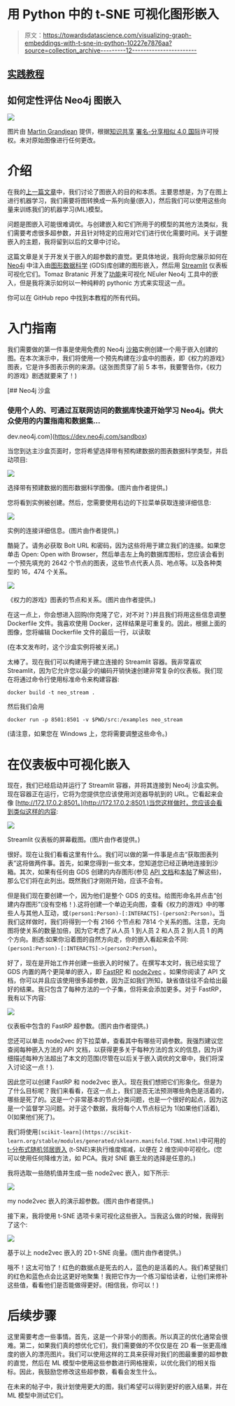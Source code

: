 # 用 Python 中的 t-SNE 可视化图形嵌入

> 原文：<https://towardsdatascience.com/visualizing-graph-embeddings-with-t-sne-in-python-10227e7876aa?source=collection_archive---------12----------------------->

## [实践教程](https://towardsdatascience.com/tagged/hands-on-tutorials)

## 如何定性评估 Neo4j 图嵌入

![](img/70119eb37d0ac5f910a28583ecd39181.png)

图片由 [Martin Grandjean](https://commons.wikimedia.org/wiki/User:SlvrKy) 提供，根据[知识共享](https://en.wikipedia.org/wiki/en:Creative_Commons) [署名-分享相似 4.0 国际](https://creativecommons.org/licenses/by-sa/4.0/deed.en)许可授权。未对原始图像进行任何更改。

# 介绍

在我的[上一篇文章](https://dev.neo4j.com/intro_graph_emb_tds)中，我们讨论了图嵌入的目的和本质。主要思想是，为了在图上进行机器学习，我们需要将图转换成一系列向量(嵌入)，然后我们可以使用这些向量来训练我们的机器学习(ML)模型。

问题是图嵌入可能很难调优。与创建嵌入和它们所用于的模型的其他方法类似，我们需要考虑很多超参数，并且针对特定的应用对它们进行优化需要时间。关于调整嵌入的主题，我将留到以后的文章中讨论。

这篇文章是关于开发关于嵌入的超参数的直觉。更具体地说，我将向您展示如何在 [Neo4j](https://dev.neo4j.com/neo4j) 中注入由[图形数据科学](https://dev.neo4j.com/graph_data_science) (GDS)库创建的图形嵌入，然后用 [Streamlit](https://streamlit.io) 仪表板可视化它们。Tomaz Bratanic 开发了[功能](https://dev.neo4j.com/nneuler_embeddings)来可视化 NEuler Neo4j 工具中的嵌入，但是我将演示如何以一种纯粹的 pythonic 方式来实现这一点。

你可以在 GitHub repo 中找到本教程的所有代码。

# 入门指南

我们需要做的第一件事是使用免费的 Neo4j [沙箱](https://dev.neo4j.com/sandbox)实例创建一个用于嵌入创建的图。在本次演示中，我们将使用一个预先构建在沙盒中的图表，即《权力的游戏》图表，它是许多图表示例的来源。(这张图贯穿了前 5 本书，我要警告你，《权力的游戏》剧透就要来了！)

[](https://dev.neo4j.com/sandbox) [## Neo4j 沙盒

### 使用个人的、可通过互联网访问的数据库快速开始学习 Neo4j。供大众使用的内置指南和数据集…

dev.neo4j.com](https://dev.neo4j.com/sandbox) 

当您到达主沙盒页面时，您将希望选择带有预构建数据的图表数据科学类型，并启动项目:

![](img/86464b08ca2913a02d2e32e82b447426.png)

选择带有预建数据的图形数据科学图像。(图片由作者提供。)

您将看到实例被创建。然后，您需要使用右边的下拉菜单获取连接详细信息:

![](img/7ba8a3b9a67dd7ac22810237c354a4e0.png)

实例的连接详细信息。(图片由作者提供。)

酷毙了。请务必获取 Bolt URL 和密码，因为这些将用于建立我们的连接。如果您单击 Open: Open with Browser，然后单击左上角的数据库图标，您应该会看到一个预先填充的 2642 个节点的图表，这些节点代表人员、地点等。以及各种类型的 16，474 个关系。

![](img/edee89e48cbd1be3b5afd4d369ca6a7b.png)

《权力的游戏》图表的节点和关系。(图片由作者提供。)

在这一点上，你会想进入回购(你克隆了它，对不对？)并且我们将用这些信息调整 Dockerfile 文件。我喜欢使用 Docker，这样结果是可重复的。因此，根据上面的图像，您将编辑 Dockerfile 文件的最后一行，以读取

(在本文发布时，这个沙盒实例将被关闭。)

太棒了。现在我们可以构建用于建立连接的 Streamlit 容器。我非常喜欢 Streamlit，因为它允许您以最少的编码开销快速创建非常复杂的仪表板。我们现在将通过命令行使用标准命令来构建容器:

```
docker build -t neo_stream .
```

然后我们会用

```
docker run -p 8501:8501 -v $PWD/src:/examples neo_stream
```

(请注意，如果您在 Windows 上，您将需要调整这些命令。)

# 在仪表板中可视化嵌入

现在，我们已经启动并运行了 Streamlit 容器，并将其连接到 Neo4j 沙盒实例。现在容器正在运行，它将为您提供您应该使用浏览器导航到的 URL。它看起来会像 [http://172.17.0.2:8501。](http://172.17.0.2:8501.)当您这样做时，您应该会看到类似这样的内容:

![](img/cb197f66ec380b506e1e1d364dce7469.png)

Streamlit 仪表板的屏幕截图。(图片由作者提供。)

很好。现在让我们看看这里有什么。我们可以做的第一件事是点击“获取图表列表”这将做两件事。首先，如果您得到一些文本，您知道您已经正确地连接到沙箱。其次，如果有任何由 GDS 创建的内存图形(参见 [API 文档](https://neo4j.com/docs/graph-data-science/current/management-ops/)和[本帖](/how-to-get-started-with-the-new-graph-data-science-library-of-neo4j-3c8fff6107b)了解这些)，那么它们将在此列出。既然我们才刚刚开始，应该不会有。

但是我们现在要创建一个，因为他们是整个 GDS 的支柱。给图形命名并点击“创建内存图形”(没有空格！).这将创建一个单边无向图，查看《权力的游戏》中的哪些人与其他人互动，或`(person1:Person)-[:INTERACTS]-(person2:Person)`。当我们这样做时，我们将得到一个有 2166 个节点和 7814 个关系的图。注意，无向图将使关系的数量加倍，因为它考虑了从人员 1 到人员 2 和人员 2 到人员 1 的两个方向。剧透:如果你沿着图的自然方向走，你的嵌入看起来会不同:`(person1:Person)-[:INTERACTS]->(person2:Person)`。

好了，现在是开始工作并创建一些嵌入的时候了。在撰写本文时，我已经实现了 GDS 内置的两个更简单的嵌入，即 [FastRP](https://neo4j.com/docs/graph-data-science/current/algorithms/fastrp/#algorithms-embeddings-fastrp) 和 [node2vec](https://neo4j.com/docs/graph-data-science/current/algorithms/node2vec/#beta-algorithms-embeddings-node2vec) 。如果你阅读了 API 文档，你可以并且应该使用很多超参数，因为正如我们所知，缺省值往往不会给出最好的结果。我只包含了每种方法的一个子集，但将来会添加更多。对于 FastRP，我有以下内容:

![](img/cd8527b51dd2afdba20c4aa26a4a581e.png)

仪表板中包含的 FastRP 超参数。(图片由作者提供。)

您还可以单击 node2vec 的下拉菜单，查看其中有哪些可调参数。我强烈建议您查阅每种嵌入方法的 API 文档，以获得更多关于每种方法的含义的信息，因为详细描述每种方法超出了本文的范围(尽管在以后关于嵌入调优的文章中，我们将深入讨论这一点！).

因此您可以创建 FastRP 和 node2vec 嵌入。现在我们想把它们形象化。但是为了什么目标呢？我们来看看，在这一点上，我们是否无法预测哪些角色是活着的，哪些是死了的。这是一个非常基本的节点分类问题，也是一个很好的起点，因为这是一个监督学习问题。对于这个数据，我将每个人节点标记为 1(如果他们活着), 0(如果他们死了)。

我们将使用`[scikit-learn](https://scikit-learn.org/stable/modules/generated/sklearn.manifold.TSNE.html)`中可用的[t-分布式随机邻居嵌入](https://en.wikipedia.org/wiki/T-distributed_stochastic_neighbor_embedding) (t-SNE)来执行维度缩减，以便在 2 维空间中可视化。(您可以使用任何降维方法，如 PCA。我对 SNE 霸王龙的选择是任意的。)

我将选取一些随机值并生成一些 node2vec 嵌入，如下所示:

![](img/ad865870a5d2c94c50b8f473feb48d90.png)

my node2vec 嵌入的演示超参数。(图片由作者提供。)

接下来，我将使用 t-SNE 选项卡来可视化这些嵌入。当我这么做的时候，我得到了这个:

![](img/8dc236194c4e2359d525c28f9b6048bb.png)

基于以上 node2vec 嵌入的 2D t-SNE 向量。(图片由作者提供。)

哦不！这太可怕了！红色的数据点是死去的人，蓝色的是活着的人。我们希望我们的红色和蓝色点会比这更好地聚集！我把它作为一个练习留给读者，让他们来修补这些值，看看他们是否能做得更好。(相信我，你可以！)

# 后续步骤

这里需要考虑一些事情。首先，这是一个非常小的图表。所以真正的优化通常会很难。第二，如果我们真的想优化它们，我们需要做的不仅仅是在 2D 看一张更高维度的嵌入的漂亮图片。我们可以使用这样的工具来获得对我们的图最重要的超参数的直觉，然后在 ML 模型中使用这些参数进行网格搜索，以优化我们的相关指标。因此，我鼓励您修改这些超参数，看看会发生什么。

在未来的帖子中，我计划使用更大的图，我们希望可以得到更好的嵌入结果，并在 ML 模型中测试它们。